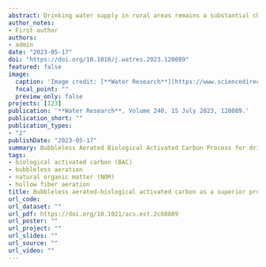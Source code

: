 ```yaml
---
abstract: Drinking water supply in rural areas remains a substantial challenge due to complex natural, technical and economic conditions. To provide safe and affordable drinking water to all, as targeted in the UN Sustainable Development Goals (2030 Agenda), low-cost, efficient water treatment processes suitable for rural areas need to be developed. In this study, a bubbleless aeration BAC (termed ABAC) process is proposed and evaluated, involving the incorporation of a hollow fiber membrane (HFM) assembly within a slow-rate BAC filter, to provide dissolved oxygen (DO) throughout the BAC filter and an increased DOM removal efficiency. The results showed that after a 210-day period of operation, the ABAC increased the DOC removal by 54%, and decreased the disinfection byproduct formation potential (DBPFP) by 41%, compared to a comparable BAC filter without aeration (termed NBAC). The elevated DO (> 4 mg/L) not only reduced secreted extracellular polymer, but also modified the microbial community with a stronger degradation ability. The HFM-based aeration showed comparable performance to 3 mg/L pre-ozonation, and the DOC removal efficiency was four times greater than that of a conventional coagulation process. The proposed ABAC treatment, with its various advantages (e.g., high stability, avoidance of chemicals, ease of operation and maintenance), is well-suited to be integrated as a prefabricated device, for decentralized drinking water systems in rural areas.
author_notes:
- First author
authors:
- admin
date: "2023-05-17"
doi: "https://doi.org/10.1016/j.watres.2023.120089"
featured: false
image:
  caption: 'Image credit: [**Water Research**](https://www.sciencedirect.com/journal/water-research)'
  focal_point: ""
  preview_only: false
projects: [123]
publication: '**Water Research**, Volume 240, 15 July 2023, 120089.'
publication_short: ""
publication_types:
- "2"
publishDate: "2023-05-17"
summary: Bubbleless Aerated Biological Activated Carbon Process for drinking water treatment
tags:
- biological activated carbon (BAC)
- bubbleless aeration  
- natural organic matter (NOM)
- hollow fiber aeration
title: Bubbleless aerated-biological activated carbon as a superior process for drinking water treatment in rural areas
url_code: 
url_dataset: ""
url_pdf: https://doi.org/10.1021/acs.est.2c08889
url_poster: ""
url_project: ""
url_slides: ""
url_source: ""
url_video: ""
---
```



